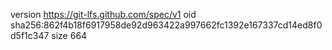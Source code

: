 version https://git-lfs.github.com/spec/v1
oid sha256:862f4b18f6917958de92d963422a997662fc1392e167337cd14ed8f0d5f1c347
size 664
